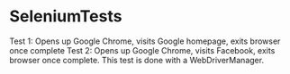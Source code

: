# SeleniumTests

Test 1: Opens up Google Chrome, visits Google homepage, exits browser once complete
Test 2: Opens up Google Chrome, visits Facebook, exits browser once complete. This test is done with a WebDriverManager.
